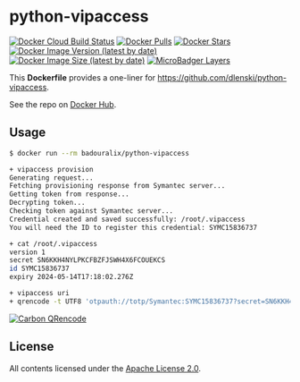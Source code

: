 # python-vipaccess

[![Docker Cloud Build Status](https://img.shields.io/docker/cloud/build/badouralix/python-vipaccess?label=build&logo=docker&logoColor=white)](https://hub.docker.com/r/badouralix/python-vipaccess)
[![Docker Pulls](https://img.shields.io/docker/pulls/badouralix/python-vipaccess?label=pulls&logo=docker&logoColor=white)](https://hub.docker.com/r/badouralix/python-vipaccess)
[![Docker Stars](https://img.shields.io/docker/stars/badouralix/python-vipaccess?label=stars&logo=docker&logoColor=white)](https://hub.docker.com/r/badouralix/python-vipaccess)
[![Docker Image Version (latest by date)](https://img.shields.io/docker/v/badouralix/python-vipaccess?logo=docker&logoColor=white)](https://hub.docker.com/r/badouralix/python-vipaccess)
[![Docker Image Size (latest by date)](https://img.shields.io/docker/image-size/badouralix/python-vipaccess?label=size&logo=docker&logoColor=white)](https://hub.docker.com/r/badouralix/python-vipaccess)
[![MicroBadger Layers](https://img.shields.io/microbadger/layers/badouralix/python-vipaccess?logo=docker&logoColor=white)](https://microbadger.com/images/badouralix/python-vipaccess)

This **Dockerfile** provides a one-liner for <https://github.com/dlenski/python-vipaccess>.

See the repo on [Docker Hub](https://hub.docker.com/r/badouralix/python-vipaccess/).

## Usage

```bash
$ docker run --rm badouralix/python-vipaccess

+ vipaccess provision
Generating request...
Fetching provisioning response from Symantec server...
Getting token from response...
Decrypting token...
Checking token against Symantec server...
Credential created and saved successfully: /root/.vipaccess
You will need the ID to register this credential: SYMC15836737

+ cat /root/.vipaccess
version 1
secret SN6KKH4NYLPKCFBZFJSWH4X6FCOUEKCS
id SYMC15836737
expiry 2024-05-14T17:18:02.276Z

+ vipaccess uri
+ qrencode -t UTF8 'otpauth://totp/Symantec:SYMC15836737?secret=SN6KKH4NYLPKCFBZFJSWH4X6FCOUEKCS&digits=6&algorithm=SHA1&image=https%3A%2F%2Fraw.githubusercontent.com%2Fdlenski%2Fpython-vipaccess%2Fmaster%2Fvipaccess.png&period=30'
```

[![Carbon QRencode](https://user-images.githubusercontent.com/19719047/118373935-9f3bb680-b5b9-11eb-9361-6e9ad15e2132.png)](https://carbon.now.sh/?bg=rgba%28171%2C184%2C195%2C0%29&t=vscode&wt=none&l=text&ds=true&dsyoff=0px&dsblur=38px&wc=true&wa=true&pv=56px&ph=56px&ln=false&fl=1&fm=JetBrains+Mono&fs=13.5px&lh=120%25&si=false&es=2x&wm=false&code=%2520%2520%2520%2520%2520%2520%2520%2520%2520%2520%2520%2520%2520%2520%2520%2520%2520%2520%2520%2520%2520%2520%2520%2520%2520%2520%2520%2520%2520%2520%25E2%2596%2588%25E2%2596%2588%25E2%2596%2588%25E2%2596%2588%25E2%2596%2588%25E2%2596%2588%25E2%2596%2588%25E2%2596%2588%25E2%2596%2588%25E2%2596%2588%25E2%2596%2588%25E2%2596%2588%25E2%2596%2588%25E2%2596%2588%25E2%2596%2588%25E2%2596%2588%25E2%2596%2588%25E2%2596%2588%25E2%2596%2588%25E2%2596%2588%25E2%2596%2588%25E2%2596%2588%25E2%2596%2588%25E2%2596%2588%25E2%2596%2588%25E2%2596%2588%25E2%2596%2588%25E2%2596%2588%25E2%2596%2588%25E2%2596%2588%25E2%2596%2588%25E2%2596%2588%25E2%2596%2588%25E2%2596%2588%25E2%2596%2588%25E2%2596%2588%25E2%2596%2588%25E2%2596%2588%25E2%2596%2588%25E2%2596%2588%25E2%2596%2588%25E2%2596%2588%25E2%2596%2588%25E2%2596%2588%25E2%2596%2588%2520%2520%2520%2520%2520%2520%2520%2520%2520%2520%2520%2520%2520%2520%2520%2520%2520%2520%2520%2520%2520%2520%2520%2520%2520%2520%2520%2520%2520%2520%250A%2520%2520%2520%2520%2520%2520%2520%2520%2520%2520%2520%2520%2520%2520%2520%2520%2520%2520%2520%2520%2520%2520%2520%2520%2520%2520%2520%2520%2520%2520%25E2%2596%2588%25E2%2596%2588%25E2%2596%2588%25E2%2596%2588%25E2%2596%2588%25E2%2596%2588%25E2%2596%2588%25E2%2596%2588%25E2%2596%2588%25E2%2596%2588%25E2%2596%2588%25E2%2596%2588%25E2%2596%2588%25E2%2596%2588%25E2%2596%2588%25E2%2596%2588%25E2%2596%2588%25E2%2596%2588%25E2%2596%2588%25E2%2596%2588%25E2%2596%2588%25E2%2596%2588%25E2%2596%2588%25E2%2596%2588%25E2%2596%2588%25E2%2596%2588%25E2%2596%2588%25E2%2596%2588%25E2%2596%2588%25E2%2596%2588%25E2%2596%2588%25E2%2596%2588%25E2%2596%2588%25E2%2596%2588%25E2%2596%2588%25E2%2596%2588%25E2%2596%2588%25E2%2596%2588%25E2%2596%2588%25E2%2596%2588%25E2%2596%2588%25E2%2596%2588%25E2%2596%2588%25E2%2596%2588%25E2%2596%2588%2520%2520%2520%2520%2520%2520%2520%2520%2520%2520%2520%2520%2520%2520%2520%2520%2520%2520%2520%2520%2520%2520%2520%2520%2520%2520%2520%2520%2520%2520%250A%2520%2520%2520%2520%2520%2520%2520%2520%2520%2520%2520%2520%2520%2520%2520%2520%2520%2520%2520%2520%2520%2520%2520%2520%2520%2520%2520%2520%2520%2520%25E2%2596%2588%25E2%2596%2588%25E2%2596%2588%25E2%2596%2588%2520%25E2%2596%2584%25E2%2596%2584%25E2%2596%2584%25E2%2596%2584%25E2%2596%2584%2520%25E2%2596%2588%25E2%2596%2580%25E2%2596%2588%2520%25E2%2596%2588%25E2%2596%2584%2520%25E2%2596%2584%25E2%2596%2584%25E2%2596%2584%25E2%2596%2584%25E2%2596%2584%25E2%2596%2588%25E2%2596%2584%25E2%2596%2584%25E2%2596%2588%25E2%2596%2580%25E2%2596%2584%25E2%2596%2584%25E2%2596%2588%25E2%2596%2588%2520%25E2%2596%2588%2520%25E2%2596%2584%25E2%2596%2584%25E2%2596%2584%25E2%2596%2584%25E2%2596%2584%2520%25E2%2596%2588%25E2%2596%2588%25E2%2596%2588%25E2%2596%2588%2520%2520%2520%2520%2520%2520%2520%2520%2520%2520%2520%2520%2520%2520%2520%2520%2520%2520%2520%2520%2520%2520%2520%2520%2520%2520%2520%2520%2520%2520%250A%2520%2520%2520%2520%2520%2520%2520%2520%2520%2520%2520%2520%2520%2520%2520%2520%2520%2520%2520%2520%2520%2520%2520%2520%2520%2520%2520%2520%2520%2520%25E2%2596%2588%25E2%2596%2588%25E2%2596%2588%25E2%2596%2588%2520%25E2%2596%2588%2520%2520%2520%25E2%2596%2588%2520%25E2%2596%2588%25E2%2596%2580%25E2%2596%2580%25E2%2596%2580%25E2%2596%2588%2520%25E2%2596%2580%25E2%2596%2580%2520%25E2%2596%2580%25E2%2596%2584%25E2%2596%2584%25E2%2596%2588%25E2%2596%2584%25E2%2596%2588%2520%25E2%2596%2584%25E2%2596%2588%25E2%2596%2588%2520%25E2%2596%2584%25E2%2596%2584%25E2%2596%2588%2520%25E2%2596%2588%2520%2520%2520%25E2%2596%2588%2520%25E2%2596%2588%25E2%2596%2588%25E2%2596%2588%25E2%2596%2588%2520%2520%2520%2520%2520%2520%2520%2520%2520%2520%2520%2520%2520%2520%2520%2520%2520%2520%2520%2520%2520%2520%2520%2520%2520%2520%2520%2520%2520%2520%250A%2520%2520%2520%2520%2520%2520%2520%2520%2520%2520%2520%2520%2520%2520%2520%2520%2520%2520%2520%2520%2520%2520%2520%2520%2520%2520%2520%2520%2520%2520%25E2%2596%2588%25E2%2596%2588%25E2%2596%2588%25E2%2596%2588%2520%25E2%2596%2588%25E2%2596%2584%25E2%2596%2584%25E2%2596%2584%25E2%2596%2588%2520%25E2%2596%2588%25E2%2596%2580%2520%25E2%2596%2588%25E2%2596%2580%25E2%2596%2580%2520%25E2%2596%2584%25E2%2596%2584%25E2%2596%2584%25E2%2596%2584%2520%25E2%2596%2588%25E2%2596%2584%25E2%2596%2584%25E2%2596%2588%25E2%2596%2580%25E2%2596%2584%25E2%2596%2588%25E2%2596%2584%25E2%2596%2580%25E2%2596%2580%25E2%2596%2588%2520%25E2%2596%2588%25E2%2596%2584%25E2%2596%2584%25E2%2596%2584%25E2%2596%2588%2520%25E2%2596%2588%25E2%2596%2588%25E2%2596%2588%25E2%2596%2588%2520%2520%2520%2520%2520%2520%2520%2520%2520%2520%2520%2520%2520%2520%2520%2520%2520%2520%2520%2520%2520%2520%2520%2520%2520%2520%2520%2520%2520%2520%250A%2520%2520%2520%2520%2520%2520%2520%2520%2520%2520%2520%2520%2520%2520%2520%2520%2520%2520%2520%2520%2520%2520%2520%2520%2520%2520%2520%2520%2520%2520%25E2%2596%2588%25E2%2596%2588%25E2%2596%2588%25E2%2596%2588%25E2%2596%2584%25E2%2596%2584%25E2%2596%2584%25E2%2596%2584%25E2%2596%2584%25E2%2596%2584%25E2%2596%2584%25E2%2596%2588%25E2%2596%2584%25E2%2596%2580%2520%25E2%2596%2580%25E2%2596%2584%25E2%2596%2580%25E2%2596%2584%25E2%2596%2580%25E2%2596%2584%25E2%2596%2580%2520%25E2%2596%2588%25E2%2596%2584%25E2%2596%2588%2520%25E2%2596%2588%2520%25E2%2596%2588%25E2%2596%2584%25E2%2596%2588%2520%25E2%2596%2588%25E2%2596%2584%25E2%2596%2584%25E2%2596%2584%25E2%2596%2584%25E2%2596%2584%25E2%2596%2584%25E2%2596%2584%25E2%2596%2588%25E2%2596%2588%25E2%2596%2588%25E2%2596%2588%2520%2520%2520%2520%2520%2520%2520%2520%2520%2520%2520%2520%2520%2520%2520%2520%2520%2520%2520%2520%2520%2520%2520%2520%2520%2520%2520%2520%2520%2520%250A%2520%2520%2520%2520%2520%2520%2520%2520%2520%2520%2520%2520%2520%2520%2520%2520%2520%2520%2520%2520%2520%2520%2520%2520%2520%2520%2520%2520%2520%2520%25E2%2596%2588%25E2%2596%2588%25E2%2596%2588%25E2%2596%2588%2520%25E2%2596%2584%25E2%2596%2584%2520%25E2%2596%2584%25E2%2596%2588%25E2%2596%2584%2520%25E2%2596%2584%2520%25E2%2596%2580%25E2%2596%2584%2520%25E2%2596%2584%25E2%2596%2588%25E2%2596%2588%25E2%2596%2580%25E2%2596%2588%25E2%2596%2588%25E2%2596%2584%25E2%2596%2588%25E2%2596%2584%25E2%2596%2584%25E2%2596%2588%25E2%2596%2588%25E2%2596%2584%25E2%2596%2588%25E2%2596%2580%25E2%2596%2580%25E2%2596%2584%25E2%2596%2588%2520%25E2%2596%2588%25E2%2596%2584%25E2%2596%2588%2520%25E2%2596%2588%25E2%2596%2588%25E2%2596%2588%25E2%2596%2588%25E2%2596%2588%2520%2520%2520%2520%2520%2520%2520%2520%2520%2520%2520%2520%2520%2520%2520%2520%2520%2520%2520%2520%2520%2520%2520%2520%2520%2520%2520%2520%2520%2520%250A%2520%2520%2520%2520%2520%2520%2520%2520%2520%2520%2520%2520%2520%2520%2520%2520%2520%2520%2520%2520%2520%2520%2520%2520%2520%2520%2520%2520%2520%2520%25E2%2596%2588%25E2%2596%2588%25E2%2596%2588%25E2%2596%2588%25E2%2596%2588%25E2%2596%2588%25E2%2596%2588%25E2%2596%2588%25E2%2596%2588%25E2%2596%2588%25E2%2596%2584%25E2%2596%2588%25E2%2596%2580%2520%25E2%2596%2580%25E2%2596%2588%2520%2520%25E2%2596%2584%25E2%2596%2588%25E2%2596%2588%2520%2520%25E2%2596%2580%2520%25E2%2596%2580%25E2%2596%2588%25E2%2596%2588%25E2%2596%2580%25E2%2596%2580%25E2%2596%2588%2520%25E2%2596%2588%25E2%2596%2580%2520%2520%25E2%2596%2580%25E2%2596%2584%25E2%2596%2588%2520%2520%25E2%2596%2588%25E2%2596%2588%25E2%2596%2588%25E2%2596%2588%2520%2520%2520%2520%2520%2520%2520%2520%2520%2520%2520%2520%2520%2520%2520%2520%2520%2520%2520%2520%2520%2520%2520%2520%2520%2520%2520%2520%2520%2520%250A%2520%2520%2520%2520%2520%2520%2520%2520%2520%2520%2520%2520%2520%2520%2520%2520%2520%2520%2520%2520%2520%2520%2520%2520%2520%2520%2520%2520%2520%2520%25E2%2596%2588%25E2%2596%2588%25E2%2596%2588%25E2%2596%2588%25E2%2596%2584%25E2%2596%2588%2520%25E2%2596%2588%25E2%2596%2584%25E2%2596%2588%25E2%2596%2584%2520%2520%25E2%2596%2580%25E2%2596%2584%25E2%2596%2580%25E2%2596%2584%25E2%2596%2588%25E2%2596%2580%2520%2520%25E2%2596%2580%25E2%2596%2580%25E2%2596%2588%25E2%2596%2580%25E2%2596%2588%25E2%2596%2588%2520%25E2%2596%2580%2520%2520%2520%25E2%2596%2584%25E2%2596%2584%25E2%2596%2584%25E2%2596%2580%25E2%2596%2584%2520%2520%2520%25E2%2596%2584%25E2%2596%2588%25E2%2596%2588%25E2%2596%2588%25E2%2596%2588%2520%2520%2520%2520%2520%2520%2520%2520%2520%2520%2520%2520%2520%2520%2520%2520%2520%2520%2520%2520%2520%2520%2520%2520%2520%2520%2520%2520%2520%2520%250A%2520%2520%2520%2520%2520%2520%2520%2520%2520%2520%2520%2520%2520%2520%2520%2520%2520%2520%2520%2520%2520%2520%2520%2520%2520%2520%2520%2520%2520%2520%25E2%2596%2588%25E2%2596%2588%25E2%2596%2588%25E2%2596%2588%2520%2520%25E2%2596%2588%2520%25E2%2596%2584%2520%25E2%2596%2584%2520%2520%25E2%2596%2580%2520%25E2%2596%2580%25E2%2596%2584%25E2%2596%2580%25E2%2596%2588%25E2%2596%2580%25E2%2596%2580%2520%25E2%2596%2580%25E2%2596%2580%25E2%2596%2588%25E2%2596%2580%25E2%2596%2580%25E2%2596%2588%25E2%2596%2580%25E2%2596%2580%2520%2520%25E2%2596%2588%25E2%2596%2584%25E2%2596%2588%25E2%2596%2584%25E2%2596%2580%2520%25E2%2596%2588%2520%2520%25E2%2596%2588%25E2%2596%2588%25E2%2596%2588%25E2%2596%2588%2520%2520%2520%2520%2520%2520%2520%2520%2520%2520%2520%2520%2520%2520%2520%2520%2520%2520%2520%2520%2520%2520%2520%2520%2520%2520%2520%2520%2520%2520%250A%2520%2520%2520%2520%2520%2520%2520%2520%2520%2520%2520%2520%2520%2520%2520%2520%2520%2520%2520%2520%2520%2520%2520%2520%2520%2520%2520%2520%2520%2520%25E2%2596%2588%25E2%2596%2588%25E2%2596%2588%25E2%2596%2588%25E2%2596%2584%25E2%2596%2584%25E2%2596%2584%2520%25E2%2596%2588%25E2%2596%2580%25E2%2596%2584%2520%25E2%2596%2584%25E2%2596%2580%2520%25E2%2596%2580%25E2%2596%2584%25E2%2596%2588%25E2%2596%2588%25E2%2596%2584%25E2%2596%2580%25E2%2596%2588%25E2%2596%2588%25E2%2596%2584%25E2%2596%2588%2520%25E2%2596%2584%25E2%2596%2588%25E2%2596%2580%25E2%2596%2580%25E2%2596%2584%25E2%2596%2580%25E2%2596%2588%2520%25E2%2596%2584%2520%25E2%2596%2584%25E2%2596%2580%2520%25E2%2596%2588%25E2%2596%2584%25E2%2596%2588%25E2%2596%2588%25E2%2596%2588%25E2%2596%2588%2520%2520%2520%2520%2520%2520%2520%2520%2520%2520%2520%2520%2520%2520%2520%2520%2520%2520%2520%2520%2520%2520%2520%2520%2520%2520%2520%2520%2520%2520%250A%2520%2520%2520%2520%2520%2520%2520%2520%2520%2520%2520%2520%2520%2520%2520%2520%2520%2520%2520%2520%2520%2520%2520%2520%2520%2520%2520%2520%2520%2520%25E2%2596%2588%25E2%2596%2588%25E2%2596%2588%25E2%2596%2588%25E2%2596%2580%25E2%2596%2588%25E2%2596%2584%25E2%2596%2588%25E2%2596%2580%25E2%2596%2588%25E2%2596%2584%2520%25E2%2596%2588%25E2%2596%2580%25E2%2596%2588%25E2%2596%2580%2520%25E2%2596%2584%25E2%2596%2588%25E2%2596%2588%25E2%2596%2580%2520%2520%2520%25E2%2596%2588%25E2%2596%2580%25E2%2596%2588%25E2%2596%2584%25E2%2596%2584%25E2%2596%2580%2520%25E2%2596%2584%25E2%2596%2580%25E2%2596%2584%2520%25E2%2596%2584%25E2%2596%2584%2520%25E2%2596%2584%25E2%2596%2584%2520%25E2%2596%2588%25E2%2596%2588%25E2%2596%2588%25E2%2596%2588%2520%2520%2520%2520%2520%2520%2520%2520%2520%2520%2520%2520%2520%2520%2520%2520%2520%2520%2520%2520%2520%2520%2520%2520%2520%2520%2520%2520%2520%2520%250A%2520%2520%2520%2520%2520%2520%2520%2520%2520%2520%2520%2520%2520%2520%2520%2520%2520%2520%2520%2520%2520%2520%2520%2520%2520%2520%2520%2520%2520%2520%25E2%2596%2588%25E2%2596%2588%25E2%2596%2588%25E2%2596%2588%25E2%2596%2588%25E2%2596%2584%25E2%2596%2584%25E2%2596%2584%25E2%2596%2588%25E2%2596%2588%25E2%2596%2584%25E2%2596%2588%25E2%2596%2580%2520%2520%2520%25E2%2596%2588%25E2%2596%2584%25E2%2596%2584%25E2%2596%2580%2520%2520%25E2%2596%2580%25E2%2596%2580%25E2%2596%2584%25E2%2596%2584%25E2%2596%2584%25E2%2596%2584%2520%25E2%2596%2588%25E2%2596%2580%2520%25E2%2596%2588%25E2%2596%2584%25E2%2596%2584%2520%25E2%2596%2588%25E2%2596%2584%2520%25E2%2596%2580%25E2%2596%2584%25E2%2596%2588%25E2%2596%2588%25E2%2596%2588%25E2%2596%2588%2520%2520%2520%2520%2520%2520%2520%2520%2520%2520%2520%2520%2520%2520%2520%2520%2520%2520%2520%2520%2520%2520%2520%2520%2520%2520%2520%2520%2520%2520%250A%2520%2520%2520%2520%2520%2520%2520%2520%2520%2520%2520%2520%2520%2520%2520%2520%2520%2520%2520%2520%2520%2520%2520%2520%2520%2520%2520%2520%2520%2520%25E2%2596%2588%25E2%2596%2588%25E2%2596%2588%25E2%2596%2588%25E2%2596%2584%2520%25E2%2596%2580%25E2%2596%2584%2520%25E2%2596%2580%25E2%2596%2584%25E2%2596%2584%25E2%2596%2580%2520%25E2%2596%2580%25E2%2596%2588%2520%25E2%2596%2584%25E2%2596%2588%25E2%2596%2588%25E2%2596%2580%25E2%2596%2580%2520%2520%25E2%2596%2588%25E2%2596%2588%25E2%2596%2588%25E2%2596%2588%25E2%2596%2584%25E2%2596%2580%2520%25E2%2596%2584%25E2%2596%2588%2520%2520%2520%2520%25E2%2596%2580%25E2%2596%2584%25E2%2596%2584%2520%25E2%2596%2588%25E2%2596%2588%25E2%2596%2588%25E2%2596%2588%2520%2520%2520%2520%2520%2520%2520%2520%2520%2520%2520%2520%2520%2520%2520%2520%2520%2520%2520%2520%2520%2520%2520%2520%2520%2520%2520%2520%2520%2520%250A%2520%2520%2520%2520%2520%2520%2520%2520%2520%2520%2520%2520%2520%2520%2520%2520%2520%2520%2520%2520%2520%2520%2520%2520%2520%2520%2520%2520%2520%2520%25E2%2596%2588%25E2%2596%2588%25E2%2596%2588%25E2%2596%2588%2520%25E2%2596%2584%2520%25E2%2596%2588%25E2%2596%2588%25E2%2596%2584%25E2%2596%2584%25E2%2596%2580%25E2%2596%2580%2520%25E2%2596%2580%25E2%2596%2584%25E2%2596%2584%25E2%2596%2580%25E2%2596%2584%25E2%2596%2580%25E2%2596%2580%25E2%2596%2584%25E2%2596%2580%25E2%2596%2580%25E2%2596%2580%25E2%2596%2584%2520%25E2%2596%2588%25E2%2596%2580%25E2%2596%2580%25E2%2596%2588%2520%25E2%2596%2580%25E2%2596%2584%25E2%2596%2584%25E2%2596%2588%25E2%2596%2584%25E2%2596%2584%2520%2520%25E2%2596%2584%25E2%2596%2588%25E2%2596%2588%25E2%2596%2588%25E2%2596%2588%2520%2520%2520%2520%2520%2520%2520%2520%2520%2520%2520%2520%2520%2520%2520%2520%2520%2520%2520%2520%2520%2520%2520%2520%2520%2520%2520%2520%2520%2520%250A%2520%2520%2520%2520%2520%2520%2520%2520%2520%2520%2520%2520%2520%2520%2520%2520%2520%2520%2520%2520%2520%2520%2520%2520%2520%2520%2520%2520%2520%2520%25E2%2596%2588%25E2%2596%2588%25E2%2596%2588%25E2%2596%2588%2520%25E2%2596%2588%25E2%2596%2584%25E2%2596%2580%25E2%2596%2580%25E2%2596%2584%25E2%2596%2584%25E2%2596%2580%2520%25E2%2596%2580%2520%2520%25E2%2596%2584%25E2%2596%2580%25E2%2596%2584%25E2%2596%2580%25E2%2596%2588%25E2%2596%2584%25E2%2596%2580%2520%25E2%2596%2584%25E2%2596%2588%25E2%2596%2588%25E2%2596%2588%25E2%2596%2584%25E2%2596%2580%2520%25E2%2596%2580%25E2%2596%2588%25E2%2596%2580%25E2%2596%2584%25E2%2596%2588%25E2%2596%2588%25E2%2596%2588%25E2%2596%2584%2520%25E2%2596%2584%25E2%2596%2588%25E2%2596%2588%25E2%2596%2588%25E2%2596%2588%2520%2520%2520%2520%2520%2520%2520%2520%2520%2520%2520%2520%2520%2520%2520%2520%2520%2520%2520%2520%2520%2520%2520%2520%2520%2520%2520%2520%2520%2520%250A%2520%2520%2520%2520%2520%2520%2520%2520%2520%2520%2520%2520%2520%2520%2520%2520%2520%2520%2520%2520%2520%2520%2520%2520%2520%2520%2520%2520%2520%2520%25E2%2596%2588%25E2%2596%2588%25E2%2596%2588%25E2%2596%2588%25E2%2596%2584%25E2%2596%2588%25E2%2596%2584%25E2%2596%2588%25E2%2596%2588%25E2%2596%2588%25E2%2596%2584%25E2%2596%2584%2520%25E2%2596%2584%25E2%2596%2580%25E2%2596%2584%25E2%2596%2588%25E2%2596%2584%25E2%2596%2584%25E2%2596%2580%2520%2520%25E2%2596%2588%2520%25E2%2596%2588%2520%25E2%2596%2588%25E2%2596%2588%2520%25E2%2596%2580%25E2%2596%2584%25E2%2596%2588%2520%25E2%2596%2584%25E2%2596%2584%25E2%2596%2584%2520%25E2%2596%2588%25E2%2596%2584%25E2%2596%2584%25E2%2596%2588%25E2%2596%2588%25E2%2596%2588%25E2%2596%2588%25E2%2596%2588%2520%2520%2520%2520%2520%2520%2520%2520%2520%2520%2520%2520%2520%2520%2520%2520%2520%2520%2520%2520%2520%2520%2520%2520%2520%2520%2520%2520%2520%2520%250A%2520%2520%2520%2520%2520%2520%2520%2520%2520%2520%2520%2520%2520%2520%2520%2520%2520%2520%2520%2520%2520%2520%2520%2520%2520%2520%2520%2520%2520%2520%25E2%2596%2588%25E2%2596%2588%25E2%2596%2588%25E2%2596%2588%2520%25E2%2596%2584%25E2%2596%2584%25E2%2596%2584%25E2%2596%2584%25E2%2596%2584%2520%25E2%2596%2588%25E2%2596%2584%25E2%2596%2584%25E2%2596%2580%2520%2520%25E2%2596%2580%25E2%2596%2588%25E2%2596%2588%25E2%2596%2588%25E2%2596%2584%2520%2520%25E2%2596%2580%25E2%2596%2580%25E2%2596%2584%25E2%2596%2584%25E2%2596%2584%25E2%2596%2580%25E2%2596%2580%25E2%2596%2584%2520%25E2%2596%2588%25E2%2596%2584%25E2%2596%2588%2520%25E2%2596%2584%25E2%2596%2588%2520%25E2%2596%2584%25E2%2596%2588%25E2%2596%2588%25E2%2596%2588%25E2%2596%2588%2520%2520%2520%2520%2520%2520%2520%2520%2520%2520%2520%2520%2520%2520%2520%2520%2520%2520%2520%2520%2520%2520%2520%2520%2520%2520%2520%2520%2520%2520%250A%2520%2520%2520%2520%2520%2520%2520%2520%2520%2520%2520%2520%2520%2520%2520%2520%2520%2520%2520%2520%2520%2520%2520%2520%2520%2520%2520%2520%2520%2520%25E2%2596%2588%25E2%2596%2588%25E2%2596%2588%25E2%2596%2588%2520%25E2%2596%2588%2520%2520%2520%25E2%2596%2588%2520%25E2%2596%2588%2520%2520%25E2%2596%2580%25E2%2596%2588%25E2%2596%2588%25E2%2596%2580%25E2%2596%2584%2520%25E2%2596%2580%2520%25E2%2596%2580%25E2%2596%2580%25E2%2596%2588%25E2%2596%2580%25E2%2596%2580%25E2%2596%2580%25E2%2596%2588%25E2%2596%2588%25E2%2596%2580%25E2%2596%2588%2520%25E2%2596%2584%2520%2520%2520%25E2%2596%2584%2520%2520%2520%25E2%2596%2588%25E2%2596%2588%25E2%2596%2588%25E2%2596%2588%2520%2520%2520%2520%2520%2520%2520%2520%2520%2520%2520%2520%2520%2520%2520%2520%2520)

## License

All contents licensed under the [Apache License 2.0](https://github.com/badouralix/dockerfiles/blob/master/python-vipaccess/LICENSE).
